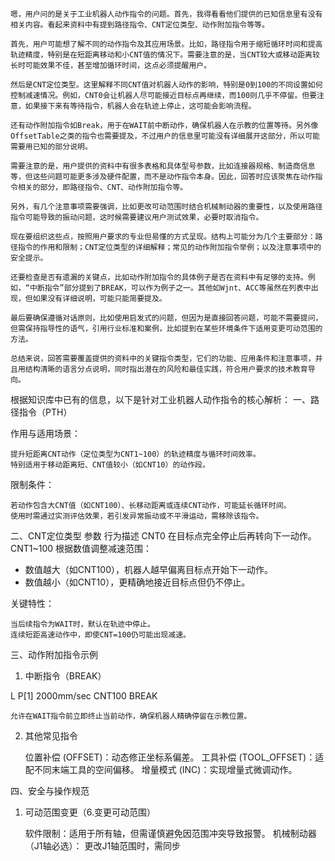 ```text
嗯，用户问的是关于工业机器人动作指令的问题。首先，我得看看他们提供的已知信息里有没有相关内容。看起来资料中有提到路径指令、CNT定位类型、动作附加指令等等。

首先，用户可能想了解不同的动作指令及其应用场景。比如，路径指令用于缩短循环时间和提高轨迹精度，特别是在短距离移动和小CNT值的情况下。需要注意的是，当CNT较大或移动距离较长时可能效果不佳，甚至增加循环时间，这点必须提醒用户。

然后是CNT定位类型。这里解释不同CNT值对机器人动作的影响，特别是0到100的不同设置如何控制减速情况。例如，CNT0会让机器人尽可能接近目标点再继续，而100则几乎不停留。但要注意，如果接下来有等待指令，机器人会在轨迹上停止，这可能会影响流程。

还有动作附加指令如Break，用于在WAIT前中断动作，确保机器人在示教的位置等待。另外像OffsetTable之类的指令也需要提及，不过用户的信息里可能没有详细展开这部分，所以可能需要用已知的部分说明。

需要注意的是，用户提供的资料中有很多表格和具体型号参数，比如连接器规格、制造商信息等，但这些问题可能更多涉及硬件配置，而不是动作指令本身。因此，回答时应该聚焦在动作指令相关的部分，即路径指令、CNT、动作附加指令等。

另外，有几个注意事项需要强调，比如更改可动范围时结合机械制动器的重要性，以及使用路径指令可能导致的振动问题，这时候需要建议用户测试效果，必要时取消指令。

现在要组织这些点，按照用户要求的专业但易懂的方式呈现。结构上可能分为几个主要部分：路径指令的作用和限制；CNT定位类型的详细解释；常见的动作附加指令举例；以及注意事项中的安全提示。

还要检查是否有遗漏的关键点，比如动作附加指令的具体例子是否在资料中有足够的支持。例如，“中断指令”部分提到了BREAK，可以作为例子之一。其他如Wjnt、ACC等虽然在列表中出现，但如果没有详细说明，可能只能简要提及。

最后要确保遵循对话原则，比如使用启发式的问题，但因为是直接回答问题，可能不需要提问，但需保持指导性的语气，引用行业标准和案例，比如提到在某些环境条件下适用变更可动范围的方法。

总结来说，回答需要覆盖提供的资料中的关键指令类型，它们的功能、应用条件和注意事项，并且用结构清晰的语言分点说明，同时指出潜在的风险和最佳实践，符合用户要求的技术教育导向。 
```
根据知识库中已有的信息，以下是针对工业机器人动作指令的核心解析：
一、路径指令（PTH）

作用与适用场景：

    提升短距离CNT动作（定位类型为CNT1~100）的轨迹精度与循环时间效率。
    特别适用于移动距离短、CNT值较小（如CNT10）的动作段。

限制条件：

    若动作包含大CNT值（如CNT100）、长移动距离或连续CNT动作，可能延长循环时间。
    使用时需通过实测评估效果，若引发异常振动或不平滑运动，需移除该指令。

二、CNT定位类型
参数	行为描述
CNT0	在目标点完全停止后再转向下一动作。
CNT1~100	根据数值调整减速范围：
- 数值越大（如CNT100），机器人越早偏离目标点开始下一动作。
- 数值越小（如CNT10），更精确地接近目标点但仍不停止。

关键特性：

    当后续指令为WAIT时，默认在轨迹中停止。
    连续短距高速动作中，即使CNT=100仍可能出现减速。

三、动作附加指令示例
1. 中断指令（BREAK）

L P[1] 2000mm/sec CNT100 BREAK

    允许在WAIT指令前立即终止当前动作，确保机器人精确停留在示教位置。

2. 其他常见指令

    位置补偿 (OFFSET)：动态修正坐标系偏差。
    工具补偿 (TOOL_OFFSET)：适配不同末端工具的空间偏移。
    增量模式 (INC)：实现增量式微调动作。

四、安全与操作规范
1. 可动范围变更（6.变更可动范围）

    软件限制：适用于所有轴，但需谨慎避免因范围冲突导致报警。
    机械制动器（J1轴必选）：
        更改J1轴范围时，需同步

